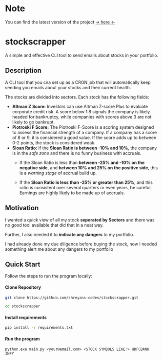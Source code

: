 # Note
You can find the latest version of the project [-> here <-](https://github.com/riyavij2001/TrackMyStock)

# stockscrapper
A simple and effective CLI tool to send emails about stocks in your portfolio.

## Description
A CLI tool that you cna set up as a CRON job that will automatically keep sending you emails about your stocks and their current health.

The stocks are divided into sectors. Each stock has the following fields:
- **Altman Z Score:** Investors can use Altman Z-score Plus to evaluate corporate credit risk. A score below 1.8 signals the company is likely headed for bankruptcy, while companies with scores above 3 are not likely to go bankrupt. 
- **Piotroski F Score:** The Piotroski F-Score is a scoring system designed to assess the financial strength of a company. If a company has a score of 8 or 9, it is considered a good value. If the score adds up to between 0-2 points, the stock is considered weak. 
- **Sloan Ratio:** If the **Sloan Ratio is between -10% and 10%**, the company is in the _safe zone_ and there is no funny business with accruals.
    - If the Sloan Ratio is less than **between -25% and -10% on the negative side**, and **between 10% and 25% on the positive side**, this is a _warning stage_ of accrual build up.
    
    - If the **Sloan Ratio is less than -25% or greater than 25%**, and this ratio is consistent over several quarters or even years, be careful. Earnings are highly likely to be made up of accruals.


## Motivation
I wanted a quick view of all my stock **seperated by Sectors** and there was no good tool available that did that in a neat way.

Further, I also needed it to **indicate any dangers** to my portfolio.

I had already done my due diligence before buying the stock, now I needed something alert me about any dangers to my portfolio

## Quick Start
Follow the steps to run the program locally:

#### Clone Repository
```bash
git clone https://github.com/shreyans-codes/stockscrapper.git

cd stockscrapper
```

#### Install requirements
```bash
pip install -r requirements.txt
```


#### Run the program
```shell
python.exe main.py <your@email.com> <STOCK SYMBOLS LIKE:> HDFCBANK INFY
```
